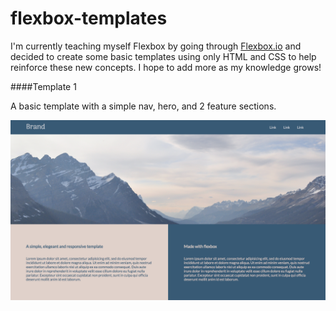 # flexbox-templates

I'm currently teaching myself Flexbox by going through [Flexbox.io](https://flexbox.io/) and decided to create some basic templates using only HTML and CSS to help reinforce these new concepts. I hope to add more as my knowledge grows!

####Template 1

A basic template with a simple nav, hero, and 2 feature sections.

![Flexbox Template 1](/readme-images/template-1.png)

